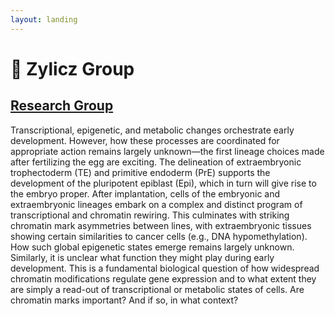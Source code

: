 ```yaml
---
layout: landing
---
```


# 🔵 Zylicz Group

## [Research Group](https://renew.ku.dk/research/reseach-groups/zylicz-group/#collapse-1582021919959)

Transcriptional, epigenetic, and metabolic changes orchestrate early development. However, how these processes are coordinated for appropriate action remains largely unknown—the first lineage choices made after fertilizing the egg are exciting. The delineation of extraembryonic trophectoderm (TE) and primitive endoderm (PrE) supports the development of the pluripotent epiblast (Epi), which in turn will give rise to the embryo proper. After implantation, cells of the embryonic and extraembryonic lineages embark on a complex and distinct program of transcriptional and chromatin rewiring. This culminates with striking chromatin mark asymmetries between lines, with extraembryonic tissues showing certain similarities to cancer cells (e.g., DNA hypomethylation). How such global epigenetic states emerge remains largely unknown.\
Similarly, it is unclear what function they might play during early development. This is a fundamental biological question of how widespread chromatin modifications regulate gene expression and to what extent they are simply a read-out of transcriptional or metabolic states of cells. Are chromatin marks important? And if so, in what context?
